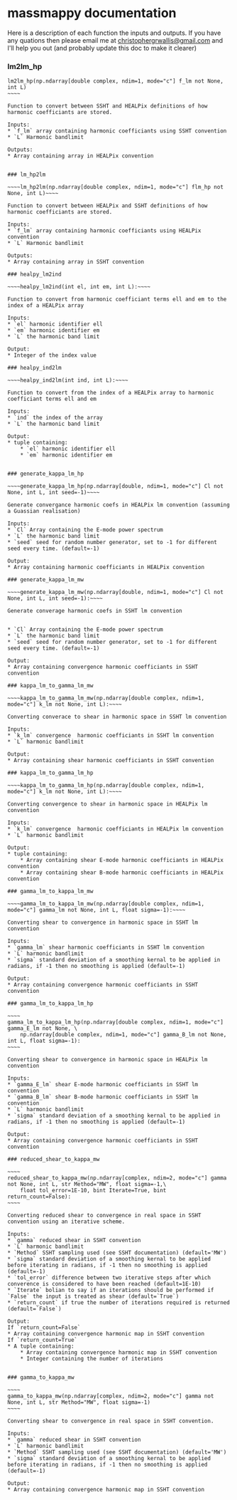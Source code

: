 # massmappy documentation

Here is a description of each function the inputs and outputs. If you have any quations then please email me at christophergrwallis@gmail.com and I'll help you out (and probably update this doc to make it clearer)

### lm2lm_hp

~~~~~
lm2lm_hp(np.ndarray[double complex, ndim=1, mode="c"] f_lm not None, int L)
~~~~

Function to convert between SSHT and HEALPix definitions of how harmonic coefficiants are stored.

Inputs:
* `f_lm` array containing harmonic coefficiants using SSHT convention
* `L` Harmonic bandlimit

Outputs:
* Array containing array in HEALPix convention


### lm_hp2lm

~~~~lm_hp2lm(np.ndarray[double complex, ndim=1, mode="c"] flm_hp not None, int L)~~~~

Function to convert between HEALPix and SSHT definitions of how harmonic coefficiants are stored.

Inputs:
* `f_lm` array containing harmonic coefficiants using HEALPix convention
* `L` Harmonic bandlimit

Outputs:
* Array containing array in SSHT convention

### healpy_lm2ind

~~~~healpy_lm2ind(int el, int em, int L):~~~~

Function to convert from harmonic coefficiant terms ell and em to the index of a HEALPix array

Inputs:
* `el` harmonic identifier ell
* `em` harmonic identifier em
* `L` the harmonic band limit

Output:
* Integer of the index value

### healpy_ind2lm

~~~~healpy_ind2lm(int ind, int L):~~~~

Function to convert from the index of a HEALPix array to harmonic coefficiant terms ell and em 

Inputs:
* `ind` the index of the array
* `L` the harmonic band limit

Output:
* tuple containing:
    * `el` harmonic identifier ell
    * `em` harmonic identifier em


### generate_kappa_lm_hp

~~~~generate_kappa_lm_hp(np.ndarray[double, ndim=1, mode="c"] Cl not None, int L, int seed=-1)~~~~

Generate convergance harmonic coefs in HEALPix lm convention (assuming a Guassian realisation)

Inputs:
* `Cl` Array containing the E-mode power spectrum
* `L` the harmonic band limit
* `seed` seed for random number generator, set to -1 for different seed every time. (default=-1)
    
Output:
* Array containing harmonic coefficiants in HEALPix convention

### generate_kappa_lm_mw

~~~~generate_kappa_lm_mw(np.ndarray[double, ndim=1, mode="c"] Cl not None, int L, int seed=-1):~~~~

Generate converage harmonic coefs in SSHT lm convention


* `Cl` Array containing the E-mode power spectrum
* `L` the harmonic band limit
* `seed` seed for random number generator, set to -1 for different seed every time. (default=-1)
    
Output:
* Array containing convergence harmonic coefficiants in SSHT convention

### kappa_lm_to_gamma_lm_mw

~~~~kappa_lm_to_gamma_lm_mw(np.ndarray[double complex, ndim=1, mode="c"] k_lm not None, int L):~~~~

Converting converace to shear in harmonic space in SSHT lm convention

Inputs:
* `k_lm` convergence  harmonic coefficiants in SSHT lm convention
* `L` harmonic bandlimit

Output:
* Array containing shear harmonic coefficiants in SSHT convention

### kappa_lm_to_gamma_lm_hp

~~~~kappa_lm_to_gamma_lm_hp(np.ndarray[double complex, ndim=1, mode="c"] k_lm not None, int L):~~~~

Converting convergence to shear in harmonic space in HEALPix lm convention
 
Inputs:
* `k_lm` convergence  harmonic coefficiants in HEALPix lm convention
* `L` harmonic bandlimit

Output:
* tuple containing:
    * Array containing shear E-mode harmonic coefficiants in HEALPix convention
    * Array containing shear B-mode harmonic coefficiants in HEALPix convention

### gamma_lm_to_kappa_lm_mw

~~~~gamma_lm_to_kappa_lm_mw(np.ndarray[double complex, ndim=1, mode="c"] gamma_lm not None, int L, float sigma=-1):~~~~

Converting shear to convergence in harmonic space in SSHT lm convention

Inputs:
* `gamma_lm` shear harmonic coefficiants in SSHT lm convention
* `L` harmonic bandlimit
* `sigma` standard deviation of a smoothing kernal to be applied in radians, if -1 then no smoothing is applied (default=-1)

Output:
* Array containing convergence harmonic coefficiants in SSHT convention

### gamma_lm_to_kappa_lm_hp

~~~~
gamma_lm_to_kappa_lm_hp(np.ndarray[double complex, ndim=1, mode="c"] gamma_E_lm not None, \
    np.ndarray[double complex, ndim=1, mode="c"] gamma_B_lm not None, int L, float sigma=-1):
~~~~

Converting shear to convergence in harmonic space in HEALPix lm convention

Inputs:
* `gamma_E_lm` shear E-mode harmonic coefficiants in SSHT lm convention
* `gamma_B_lm` shear B-mode harmonic coefficiants in SSHT lm convention
* `L` harmonic bandlimit
* `sigma` standard deviation of a smoothing kernal to be applied in radians, if -1 then no smoothing is applied (default=-1)

Output:
* Array containing convergence harmonic coefficiants in SSHT convention

### reduced_shear_to_kappa_mw

~~~~
reduced_shear_to_kappa_mw(np.ndarray[complex, ndim=2, mode="c"] gamma not None, int L, str Method="MW", float sigma=-1,\
    float tol_error=1E-10, bint Iterate=True, bint return_count=False):
~~~~

Converting reduced shear to convergence in real space in SSHT convention using an iterative scheme.

Inputs:
* `gamma` reduced shear in SSHT convention
* `L` harmonic bandlimit
* `Method` SSHT sampling used (see SSHT documentation) (default='MW')
* `sigma` standard deviation of a smoothing kernal to be applied before iterating in radians, if -1 then no smoothing is applied (default=-1)
* `tol_error` difference between two iterative steps after which converence is considered to have been reached (default=1E-10)
* `Iterate` bolian to say if an iterations should be performed if `False` the input is treated as shear (default=`True`)
* `return_count` if true the number of iterations required is returned (default=`False`)

Output:
If `return_count=False`
* Array containing convergence harmonic map in SSHT convention
If `return_count=True`
* A tuple containing:
    * Array containing convergence harmonic map in SSHT convention
    * Integer containing the number of iterations


### gamma_to_kappa_mw

~~~~
gamma_to_kappa_mw(np.ndarray[complex, ndim=2, mode="c"] gamma not None, int L, str Method="MW", float sigma=-1)
~~~~

Converting shear to convergence in real space in SSHT convention.

Inputs:
* `gamma` reduced shear in SSHT convention
* `L` harmonic bandlimit
* `Method` SSHT sampling used (see SSHT documentation) (default='MW')
* `sigma` standard deviation of a smoothing kernal to be applied before iterating in radians, if -1 then no smoothing is applied (default=-1)

Output:
* Array containing convergence harmonic map in SSHT convention
